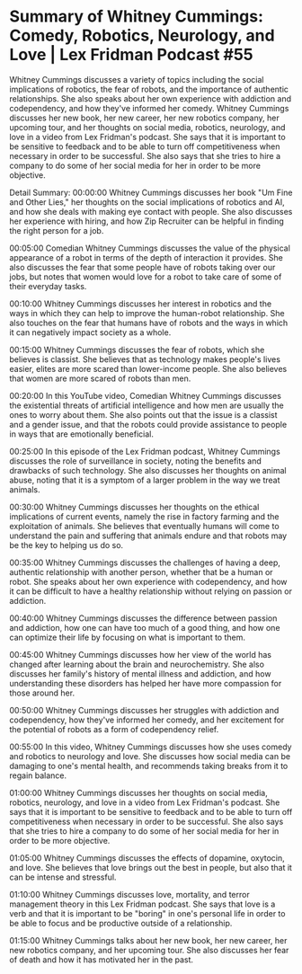 # Summary of Whitney Cummings: Comedy, Robotics, Neurology, and Love | Lex Fridman Podcast #55

Whitney Cummings discusses a variety of topics including the social implications of robotics, the fear of robots, and the importance of authentic relationships. She also speaks about her own experience with addiction and codependency, and how they've informed her comedy.
Whitney Cummings discusses her new book, her new career, her new robotics company, her upcoming tour, and her thoughts on social media, robotics, neurology, and love in a video from Lex Fridman's podcast. She says that it is important to be sensitive to feedback and to be able to turn off competitiveness when necessary in order to be successful. She also says that she tries to hire a company to do some of her social media for her in order to be more objective.

Detail Summary: 
00:00:00
Whitney Cummings discusses her book "Um Fine and Other Lies," her thoughts on the social implications of robotics and AI, and how she deals with making eye contact with people. She also discusses her experience with hiring, and how Zip Recruiter can be helpful in finding the right person for a job.

00:05:00
Comedian Whitney Cummings discusses the value of the physical appearance of a robot in terms of the depth of interaction it provides. She also discusses the fear that some people have of robots taking over our jobs, but notes that women would love for a robot to take care of some of their everyday tasks.

00:10:00
Whitney Cummings discusses her interest in robotics and the ways in which they can help to improve the human-robot relationship. She also touches on the fear that humans have of robots and the ways in which it can negatively impact society as a whole.

00:15:00
Whitney Cummings discusses the fear of robots, which she believes is classist. She believes that as technology makes people's lives easier, elites are more scared than lower-income people. She also believes that women are more scared of robots than men.

00:20:00
In this YouTube video, Comedian Whitney Cummings discusses the existential threats of artificial intelligence and how men are usually the ones to worry about them. She also points out that the issue is a classist and a gender issue, and that the robots could provide assistance to people in ways that are emotionally beneficial.

00:25:00
In this episode of the Lex Fridman podcast, Whitney Cummings discusses the role of surveillance in society, noting the benefits and drawbacks of such technology. She also discusses her thoughts on animal abuse, noting that it is a symptom of a larger problem in the way we treat animals.

00:30:00
Whitney Cummings discusses her thoughts on the ethical implications of current events, namely the rise in factory farming and the exploitation of animals. She believes that eventually humans will come to understand the pain and suffering that animals endure and that robots may be the key to helping us do so.

00:35:00
Whitney Cummings discusses the challenges of having a deep, authentic relationship with another person, whether that be a human or robot. She speaks about her own experience with codependency, and how it can be difficult to have a healthy relationship without relying on passion or addiction.

00:40:00
Whitney Cummings discusses the difference between passion and addiction, how one can have too much of a good thing, and how one can optimize their life by focusing on what is important to them.

00:45:00
Whitney Cummings discusses how her view of the world has changed after learning about the brain and neurochemistry. She also discusses her family's history of mental illness and addiction, and how understanding these disorders has helped her have more compassion for those around her.

00:50:00
Whitney Cummings discusses her struggles with addiction and codependency, how they've informed her comedy, and her excitement for the potential of robots as a form of codependency relief.

00:55:00
In this video, Whitney Cummings discusses how she uses comedy and robotics to neurology and love. She discusses how social media can be damaging to one's mental health, and recommends taking breaks from it to regain balance.

01:00:00
Whitney Cummings discusses her thoughts on social media, robotics, neurology, and love in a video from Lex Fridman's podcast. She says that it is important to be sensitive to feedback and to be able to turn off competitiveness when necessary in order to be successful. She also says that she tries to hire a company to do some of her social media for her in order to be more objective.

01:05:00
Whitney Cummings discusses the effects of dopamine, oxytocin, and love. She believes that love brings out the best in people, but also that it can be intense and stressful.

01:10:00
Whitney Cummings discusses love, mortality, and terror management theory in this Lex Fridman podcast. She says that love is a verb and that it is important to be "boring" in one's personal life in order to be able to focus and be productive outside of a relationship.

01:15:00
Whitney Cummings talks about her new book, her new career, her new robotics company, and her upcoming tour. She also discusses her fear of death and how it has motivated her in the past.

